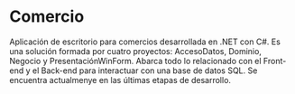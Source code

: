 # Comercio
Aplicación de escritorio para comercios desarrollada en .NET con C#.
Es una solución formada por cuatro proyectos: AccesoDatos, Dominio, Negocio y PresentaciónWinForm.
Abarca todo lo relacionado con el Front-end y el Back-end para interactuar con una base de datos SQL.
Se encuentra actualmenye en las últimas etapas de desarrollo.
